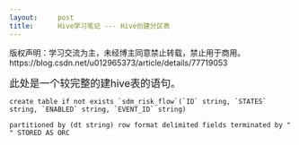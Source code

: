 ```yaml
---
layout:     post
title:      Hive学习笔记 --- Hive创建分区表
---
```

<div id="article_content" class="article_content clearfix csdn-tracking-statistics" data-pid="blog" data-mod="popu_307" data-dsm="post">
								<div class="article-copyright">
					版权声明：学习交流为主，未经博主同意禁止转载，禁止用于商用。					https://blog.csdn.net/u012965373/article/details/77719053				</div>
								            <link rel="stylesheet" href="https://csdnimg.cn/release/phoenix/template/css/ck_htmledit_views-f76675cdea.css">
						<div class="htmledit_views" id="content_views">
                
<p><span style="font-size:18px;">此处是一个较完整的建hive表的语句。</span></p>
<p></p><pre><code class="language-sql">create table if not exists `sdm_risk_flow`(`ID` string, `STATES` string, `ENABLED` string, `EVENT_ID` string) </code></pre><pre><code class="language-sql">partitioned by (dt string) row format delimited fields terminated by "        " STORED AS ORC</code></pre><br><br>            </div>
                </div>